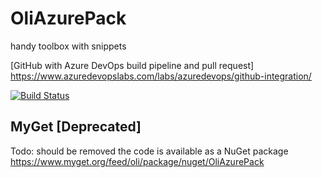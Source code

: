 
# OliAzurePack
handy toolbox with snippets

[GitHub with Azure DevOps build pipeline and pull request]
https://www.azuredevopslabs.com/labs/azuredevops/github-integration/

[![Build Status](https://dev.azure.com/nulllogicone/Experiment/_apis/build/status/Experiment-CI-GitHub%20OliAzurePack?branchName=master)](https://dev.azure.com/nulllogicone/Experiment/_build/latest?definitionId=33&branchName=master)


## MyGet [Deprecated]
Todo: should be removed
the code is available as a NuGet package https://www.myget.org/feed/oli/package/nuget/OliAzurePack
